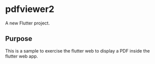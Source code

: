# pdfviewer2

A new Flutter project.

## Purpose

This is a sample to exercise the flutter web to display a PDF inside the flutter web app.


